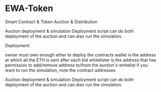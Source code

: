 # EWA-Token
Smart Contract & Token Auction & Distribution

Auction deployment & simulation
Deployment script can do both deployment of the auction and can also run the simulation.

Deployment:

owner must own enough ether to deploy the contracts
wallet is the address at which all the ETH is sent after each bid
whitelister is the address that has permission to add/remove address to/from the auction's whitelist
if you want to run the simulation, note the contract addresses

Auction deployment & simulation
Deployment script can do both deployment of the auction and can also run the simulation.


